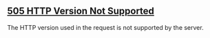 ## [505 HTTP Version Not Supported](https://developer.mozilla.org/en-US/docs/Web/HTTP/Status/505)
The HTTP version used in the request is not supported by the server.
